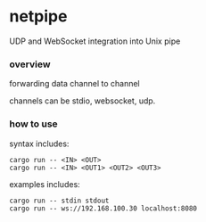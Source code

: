# netpipe
UDP and WebSocket integration into Unix pipe

### overview

forwarding data channel <IN> to channel <OUT>

channels can be stdio, websocket, udp.


### how to use

syntax includes:
```
cargo run -- <IN> <OUT>
cargo run -- <IN> <OUT1> <OUT2> <OUT3>

```

examples includes: 
```
cargo run -- stdin stdout
cargo run -- ws://192.168.100.30 localhost:8080
```
